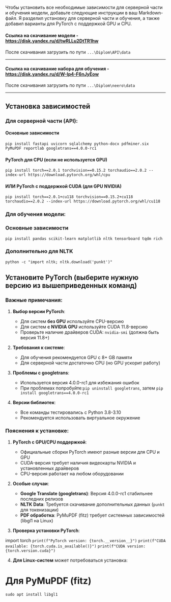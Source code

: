 Чтобы установить все необходимые зависимости для серверной части и обучения модели, добавьте следующие инструкции в ваш Markdown-файл. Я разделил установку для серверной части и обучения, а также добавил варианты для PyTorch с поддержкой GPU и CPU.


#### Ссылка на скачивание модели - https://disk.yandex.ru/d/twRLLu2DtTR1hw
После скачивания загрузить по пути `...\Diplom\API\data`

---

#### Ссылка на скачивание набора для обучения - https://disk.yandex.ru/d/W-Ip4-F6nJyEow
После скачивания загрузить по пути `...\Diplom\neero\data`

---

## Установка зависимостей

### Для серверной части (API):

#### Основные зависимости
```pip install fastapi uvicorn sqlalchemy python-docx pdfminer.six PyMuPDF reportlab googletrans==4.0.0-rc1```

#### PyTorch для CPU (если не используется GPU)
```pip install torch==2.0.1 torchvision==0.15.2 torchaudio==2.0.2 --index-url https://download.pytorch.org/whl/cpu```

#### ИЛИ PyTorch с поддержкой CUDA (для GPU NVIDIA)
```pip install torch==2.0.1+cu118 torchvision==0.15.2+cu118 torchaudio==2.0.2 --index-url https://download.pytorch.org/whl/cu118```

### Для обучения модели:

### Основные зависимости
```pip install pandas scikit-learn matplotlib nltk tensorboard tqdm rich```

### Дополнительно для NLTK
```python -c "import nltk; nltk.download('punkt')"```

## Установите PyTorch (выберите нужную версию из вышеприведенных команд)

### Важные примечания:
1. **Выбор версии PyTorch**:
   - Для систем **без GPU** используйте CPU-версию
   - Для систем **с NVIDIA GPU** используйте CUDA 11.8-версию
   - Проверьте наличие драйверов CUDA: `nvidia-smi` (должна быть версия 11.8+)

2. **Требования к системе**:
   - Для обучения рекомендуется GPU с 8+ GB памяти
   - Для серверной части достаточно CPU (но GPU ускорит работу)

3. **Проблемы с googletrans**:
   - Используется версия 4.0.0-rc1 для избежания ошибок
   - При проблемах попробуйте:```pip uninstall googletrans```, затем ```pip install googletrans==4.0.0-rc1```

4. **Версии библиотек**:
   - Все команды тестировались с Python 3.8-3.10
   - Рекомендуется использовать виртуальное окружение


### Пояснения к установке:
1. **PyTorch с GPU/CPU поддержкой**:
   - Официальные сборки PyTorch имеют разные версии для CPU и GPU
   - CUDA-версия требует наличия видеокарты NVIDIA и установленных драйверов
   - CPU-версия работает на любом оборудовании

2. **Особые случаи**:
   - **Google Translate (googletrans)**: Версия 4.0.0-rc1 стабильнее последних релизов
   - **NLTK Data**: Требуется скачивание дополнительных данных (`punkt` для токенизации)
   - **PDF обработка**: PyMuPDF (fitz) требует системных зависимостей (libgl1 на Linux)

3. **Проверка установки PyTorch**:

import torch
```print(f"PyTorch version: {torch.__version__}")```
```print(f"CUDA available: {torch.cuda.is_available()}")```
```print(f"CUDA version: {torch.version.cuda}")```


4. **Для Linux-систем** может потребоваться установка:

# Для PyMuPDF (fitz)
```sudo apt install libgl1```
